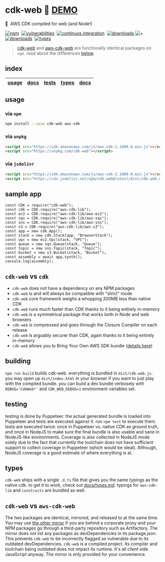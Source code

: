 # cdk-web :rocket: [**DEMO**](https://3p3r.github.io/cdk-web)

:muscle: &nbsp;AWS CDK compiled for web (and Node!)

[![npm](https://img.shields.io/npm/v/cdk-web.svg)](https://www.npmjs.com/package/cdk-web)&nbsp;
[![vulnerabilities](https://img.shields.io/snyk/vulnerabilities/npm/cdk-web)](https://security.snyk.io/vuln/npm/?search=cdk-web)&nbsp;
[![continuos integration](https://github.com/3p3r/cdk-web/actions/workflows/ci.yml/badge.svg)](https://github.com/3p3r/cdk-web/actions)&nbsp;
[![downloads](https://img.shields.io/npm/dt/cdk-web.svg?label=cdk-web)](https://www.npmjs.com/package/cdk-web)&nbsp;![+](https://img.shields.io/badge/-%2B-blueviolet)&nbsp;[![downloads](https://img.shields.io/npm/dt/aws-cdk-web.svg?label=aws-cdk-web)](https://www.npmjs.com/package/aws-cdk-web)&nbsp;
[![types](https://img.shields.io/npm/types/cdk-web)](https://github.com/3p3r/cdk-web/blob/main/docs/types.md)&nbsp;

> [cdk-web](https://www.npmjs.com/package/cdk-web) and [aws-cdk-web](https://www.npmjs.com/package/aws-cdk-web) are functionally identical packages on `npm`. read about the differences [below](#cdk-web-vs-aws-cdk-web).

## index

| [usage](#usage) | [docs](#documentation) | [tests](#testing) | [types](#types) | [docs](docs/README.md) |
| --------------- | ---------------------- | ----------------- | --------------- | ---------------------- |

## usage

### via `npm`

```bash
npm install --save cdk-web aws-sdk
```

### via `unpkg`

```HTML
<script src="https://sdk.amazonaws.com/js/aws-sdk-2.1000.0.min.js"></script>
<script src="https://unpkg.com/cdk-web"></script>
```

### via `jsdelivr`

```HTML
<script src="https://sdk.amazonaws.com/js/aws-sdk-2.1000.0.min.js"></script>
<script src="https://cdn.jsdelivr.net/npm/cdk-web@latest/dist/cdk-web.min.js"></script>
```

## sample app

```JS
const CDK = require("cdk-web");
const cdk = CDK.require("aws-cdk-lib");
const ec2 = CDK.require("aws-cdk-lib/aws-ec2");
const sqs = CDK.require("aws-cdk-lib/aws-sqs");
const sns = CDK.require("aws-cdk-lib/aws-sns");
const s3 = CDK.require("aws-cdk-lib/aws-s3");
const app = new cdk.App();
const stack = new cdk.Stack(app, "BrowserStack");
const vpc = new ec2.Vpc(stack, "VPC");
const queue = new sqs.Queue(stack, "Queue");
const topic = new sns.Topic(stack, "Topic");
const bucket = new s3.Bucket(stack, "Bucket");
const assembly = await app.synth();
console.log(assembly);
```

## `cdk-web` vs `cdk`

- `cdk-web` does not have a dependency on any NPM packages
- `cdk-web` is and will always be compatible with "strict" mode
- `cdk-web` core framework weighs a whopping 200MB less than native CDK
- `cdk-web` runs much faster than CDK thanks to it being entirely in-memory
- `cdk-web` is a symmetrical package that works both in Node and web browsers
- `cdk-web` is compressed and goes through the Closure Compiler on each release
- `cdk-web` is arguably securer than CDK, again thanks to it being entirely in-memory
- `cdk-web` allows you to Bring Your Own AWS SDK bundle ([details here](https://docs.aws.amazon.com/sdk-for-javascript/v2/developer-guide/building-sdk-for-browsers.html#using-the-sdk-builder))

## building

`npm run build` builds cdk-web. everything is bundled in `dist/cdk-web.js`.
you may open up `dist/index.html` in your browser if you want to just play with the compiled bundle.
you can build a dev bundle verbosely with `DEBUG='CdkWeb*'` and `CDK_WEB_DEBUG=1` environment variables set.

## testing

testing is done by Puppeteer. the actual generated bundle is loaded into Puppeteer and tests are executed against it.
run `npm test` to execute them. tests are executed twice: once in Puppeteer vs. native CDK as ground truth, and once in
NodeJS to make sure the final bundle is also usable and sane in NodeJS-like environments. Coverage is also collected in
NodeJS mode solely due to the fact that currently the toolchain does not have sufficient support to collect coverage in
Puppeteer (which would be ideal). Although, NodeJS coverage is a good estimate of where everything is at.

## types

`cdk-web` ships with a single `.d.ts` file that gives you the same typings as the native cdk. to get it to work, check
out [docs/types.md](docs/types.md). typings for `aws-cdk-lib` and `constructs` are bundled as well.

## `cdk-web` vs `aws-cdk-web`

The two packages are identical, mirrored, and released to at the same time.
You may use [the other mirror](https://www.npmjs.com/package/aws-cdk-web) if you are behind a corporate proxy and your
NPM packages go through a third-party repository such as Artifactory. The mirror does not list any packages as
devDependencies in its package.json. This prevents `cdk-web` to be incorrectly flagged as vulnerable due to its outdated
devDependencies. `cdk-web` is a compiled project. Its compiler and toolchain being outdated does not impact its runtime.
It's all client side JavaScript anyway. The mirror is only provided for your convenience.
